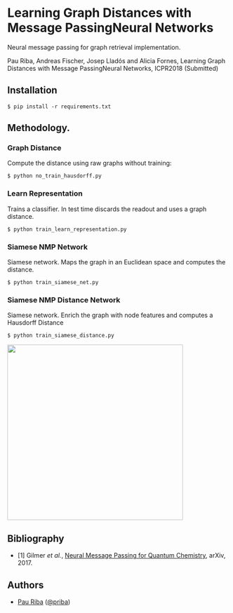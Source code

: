 # Learning Graph Distances with Message PassingNeural Networks

Neural message passing for graph retrieval implementation.

Pau Riba, Andreas Fischer, Josep Lladós and Alicia Fornes, Learning Graph Distances with Message PassingNeural Networks, ICPR2018 (Submitted)

## Installation

    $ pip install -r requirements.txt

## Methodology.

### Graph Distance

Compute the distance using raw graphs without training:

    $ python no_train_hausdorff.py

### Learn Representation

Trains a classifier. In test time discards the readout and uses a graph distance.

    $ python train_learn_representation.py

### Siamese NMP Network

Siamese network. Maps the graph in an Euclidean space and computes the distance.

    $ python train_siamese_net.py


### Siamese NMP Distance Network

Siamese network. Enrich the graph with node features and computes a Hausdorff Distance

    $ python train_siamese_distance.py        

<img src="https://github.com/priba/siamese_ged/blob/master/readme_plots/pipeline.png" width="400">

## Bibliography
- [1] Gilmer *et al.*, [Neural Message Passing for Quantum Chemistry](https://arxiv.org/pdf/1704.01212.pdf), arXiv, 2017.

## Authors

* [Pau Riba](http://www.cvc.uab.es/people/priba/) ([@priba](https://github.com/priba))
